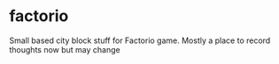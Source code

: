 # factorio
Small based city block stuff for Factorio game.  Mostly a place to record thoughts now but may change
